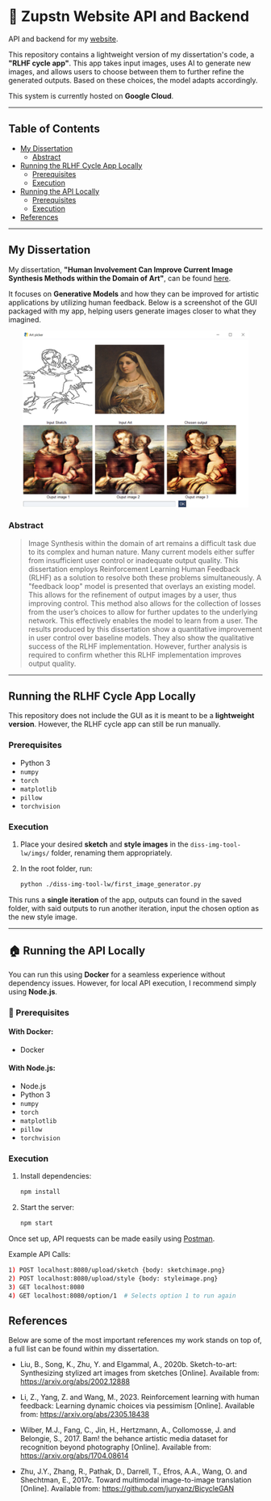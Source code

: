 # 🤖 Zupstn Website API and Backend

API and backend for my [website](https://zupstn.com/).

This repository contains a lightweight version of my dissertation's code, a **"RLHF cycle app"**. This app takes input images, uses AI to generate new images, and allows users to choose between them to further refine the generated outputs. Based on these choices, the model adapts accordingly.

This system is currently hosted on **Google Cloud**.

---

## Table of Contents

- [My Dissertation](#my-dissertation)
  - [Abstract](#abstract)
- [Running the RLHF Cycle App Locally](#running-the-rlhf-cycle-app-locally)
  - [Prerequisites](#prerequisites)
  - [Execution](#execution)
- [Running the API Locally](#running-locally)
  - [Prerequisites](#prerequisites-1)
  - [Execution](#execution-1)
- [References](#-references)

---

## My Dissertation

My dissertation, **"Human Involvement Can Improve Current Image Synthesis Methods within the Domain of Art"**, can be found [here](https://s3-eu-north-1.amazonaws.com/zudissertationbucket/Dissertation.pdf).

It focuses on **Generative Models** and how they can be improved for artistic applications by utilizing human feedback. Below is a screenshot of the GUI packaged with my app, helping users generate images closer to what they imagined.

<p align="center">
  <img src="./di-ui.png" width="450" alt="Dissertation GUI Screenshot"/>
</p>

### Abstract

> Image Synthesis within the domain of art remains a difficult task due to its complex and human nature. Many current models either suffer from insufficient user control or inadequate output quality. This dissertation employs Reinforcement Learning Human Feedback (RLHF) as a solution to resolve both these problems simultaneously. A "feedback loop" model is presented that overlays an existing model. This allows for the refinement of output images by a user, thus improving control. This method also allows for the collection of losses from the user’s choices to allow for further updates to the underlying network. This effectively enables the model to learn from a user. The results produced by this dissertation show a quantitative improvement in user control over baseline models. They also show the qualitative success of the RLHF implementation. However, further analysis is required to confirm whether this RLHF implementation improves output quality.

---

## Running the RLHF Cycle App Locally

This repository does not include the GUI as it is meant to be a **lightweight version**. However, the RLHF cycle app can still be run manually.

### Prerequisites

- Python 3
- `numpy`
- `torch`
- `matplotlib`
- `pillow`
- `torchvision`

### Execution

1. Place your desired **sketch** and **style images** in the `diss-img-tool-lw/imgs/` folder, renaming them appropriately.
2. In the root folder, run:

   ```sh
   python ./diss-img-tool-lw/first_image_generator.py
   ```

This runs a **single iteration** of the app, outputs can found in the saved folder, with said outputs to run another iteration, input the chosen option as the new style image.

---

## 🏠 Running the API Locally

You can run this using **Docker** for a seamless experience without dependency issues. However, for local API execution, I recommend simply using **Node.js**.

### 📌 Prerequisites

#### With Docker:
- Docker

#### With Node.js:
- Node.js
- Python 3
- `numpy`
- `torch`
- `matplotlib`
- `pillow`
- `torchvision`

### Execution

1. Install dependencies:
   ```sh
   npm install
   ```

2. Start the server:
   ```sh
   npm start
   ```

Once set up, API requests can be made easily using [Postman](https://www.postman.com/).

Example API Calls:
```sh
1) POST localhost:8080/upload/sketch {body: sketchimage.png}
2) POST localhost:8080/upload/style {body: styleimage.png}
3) GET localhost:8080
4) GET localhost:8080/option/1  # Selects option 1 to run again
```

## References
Below are some of the most important references my work stands on top of, a full list can be found within my dissertation.

- Liu, B., Song, K., Zhu, Y. and Elgammal, A., 2020b. Sketch-to-art: Synthesizing stylized art images from sketches [Online]. Available from: https://arxiv.org/abs/2002.12888

- Li, Z., Yang, Z. and Wang, M., 2023. Reinforcement learning with human feedback: Learning dynamic choices via pessimism [Online]. Available from: https://arxiv.org/abs/2305.18438

- Wilber, M.J., Fang, C., Jin, H., Hertzmann, A., Collomosse, J. and Belongie, S., 2017. Bam! the behance artistic media dataset for recognition beyond photography [Online]. Available from: https://arxiv.org/abs/1704.08614


- Zhu, J.Y., Zhang, R., Pathak, D., Darrell, T., Efros, A.A., Wang, O. and Shechtman, E., 2017c. Toward multimodal image-to-image translation [Online]. Available from: https://github.com/junyanz/BicycleGAN